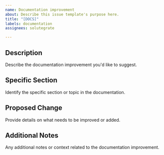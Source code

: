 ```yaml
---
name: Documentation improvement
about: Describe this issue template's purpose here.
title: "[DOCS]"
labels: documentation
assignees: solutegrate

---
```


## Description
Describe the documentation improvement you'd like to suggest.

## Specific Section
Identify the specific section or topic in the documentation.

## Proposed Change
Provide details on what needs to be improved or added.

## Additional Notes
Any additional notes or context related to the documentation improvement.

